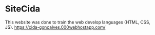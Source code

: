# SiteCida
This website was done to train the web develop languages (HTML, CSS, JS). 
https://cida-goncalves.000webhostapp.com/
